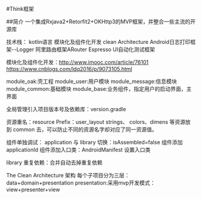 #Think框架

##简介
一个集成Rxjava2+Retorfit2+OKHttp3的MVP框架，并整合一些主流的开源库

技术栈：
kotlin语言
模块化及组件化开发
clean Architecture
Android日志打印框架--Logger
阿里路由框架ARouter
Espresso UI自动化测试框架


模块化及组件化开发：http://www.imooc.com/article/76101
https://www.cnblogs.com/ldq2016/p/9073105.html

module_oak:壳工程
module_user:用户模块
module_message:信息模块
module_common:基础模块
module_base:业务组件，指定用户的启动界面，主界面

全局管理引入项目版本号及依赖库：version.gradle

资源重名：resource Prefix：user_layout
strings、 colors、dimens 等资源放到 common 去，可以防止不同的资源名字却对应了同一资源值。

组件单独调试：
application 与 library 切换：isAssembled=false
组件添加applicationId
组件添加入口类：AndroidManifest 设置入口类

library 重复依赖：合并自动去掉重复依赖


The Clean Architecture 架构
每个子项目分为三层：data+domain+presentation
presentation:采用mvp开发模式：view+presenter+view

